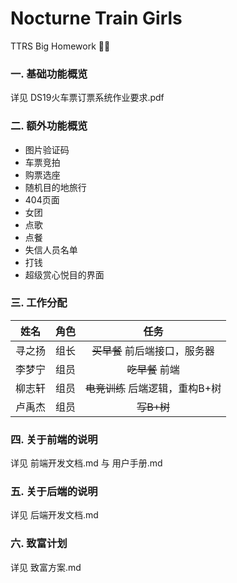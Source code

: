 <h1>Nocturne Train Girls</h1>

TTRS Big Homework :steam_locomotive::train:

<h3>一. 基础功能概览</h3>
详见 DS19火车票订票系统作业要求.pdf

<h3>二. 额外功能概览</h3>
<ul>
  <li>图片验证码</li>
  <li>车票竞拍</li>
  <li>购票选座</li>
  <li>随机目的地旅行</li>
  <li>404页面</li>
  <li>女团</li>
  <li>点歌</li>
  <li>点餐</li>
  <li>失信人员名单</li>
  <li>打钱</li>
  <li>超级赏心悦目的界面</li>
</ul>



<h3>三. 工作分配</h3>

|  姓名 | 角色 | 任务 |
|  :--:  | :--:  |  :--:  |
| 寻之扬 | 组长 | ~~买早餐~~ 前后端接口，服务器 |
| 李梦宁  | 组员 | ~~吃早餐~~ 前端 |
| 柳志轩 | 组员 | ~~电竞训练~~ 后端逻辑，重构B+树 |
| 卢禹杰 | 组员 | ~~写B+树~~ |


<h3>四. 关于前端的说明</h3>
详见 前端开发文档.md 与 用户手册.md
<h3>五. 关于后端的说明</h3>
详见 后端开发文档.md

<h3>六. 致富计划</h3>
<p>详见 致富方案.md</p>

